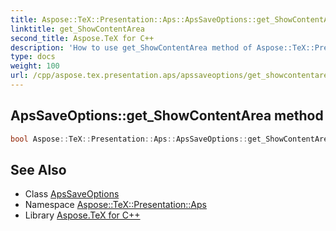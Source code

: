```yaml
---
title: Aspose::TeX::Presentation::Aps::ApsSaveOptions::get_ShowContentArea method
linktitle: get_ShowContentArea
second_title: Aspose.TeX for C++
description: 'How to use get_ShowContentArea method of Aspose::TeX::Presentation::Aps::ApsSaveOptions class in C++.'
type: docs
weight: 100
url: /cpp/aspose.tex.presentation.aps/apssaveoptions/get_showcontentarea/
---
```

## ApsSaveOptions::get_ShowContentArea method




```cpp
bool Aspose::TeX::Presentation::Aps::ApsSaveOptions::get_ShowContentArea() const
```

## See Also

* Class [ApsSaveOptions](../)
* Namespace [Aspose::TeX::Presentation::Aps](../../)
* Library [Aspose.TeX for C++](../../../)
